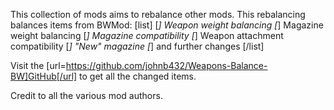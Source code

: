 This collection of mods aims to rebalance other mods.
This rebalancing balances items from BWMod:
[list]
[*] Weapon weight balancing
[*] Magazine weight balancing
[*] Magazine compatibility
[*] Weapon attachment compatibility
[*] "New" magazine
[*] and further changes
[/list]

Visit the [url=https://github.com/johnb432/Weapons-Balance-BW]GitHub[/url] to get all the changed items.

Credit to all the various mod authors.
